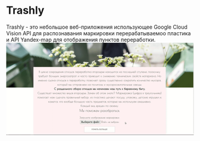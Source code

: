 # Trashly

Trashly - это небольшое веб-приложения использующее Google Cloud Vision API для распознавания маркировки перерабатываемоо пластика и API Yandex-map для отображения пунктов переработки.
![trashly preview](trashLy.gif)
